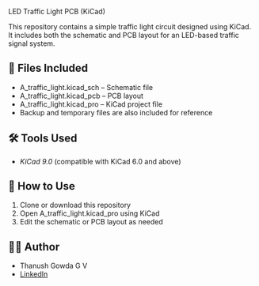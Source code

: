  LED Traffic Light PCB (KiCad)

This repository contains a simple traffic light circuit designed using KiCad.  
It includes both the schematic and PCB layout for an LED-based traffic signal system.

## 📁 Files Included
- A_traffic_light.kicad_sch – Schematic file
- A_traffic_light.kicad_pcb – PCB layout
- A_traffic_light.kicad_pro – KiCad project file
- Backup and temporary files are also included for reference

## 🛠 Tools Used
- *KiCad 9.0* (compatible with KiCad 6.0 and above)

## 🧭 How to Use
1. Clone or download this repository
2. Open A_traffic_light.kicad_pro using KiCad
3. Edit the schematic or PCB layout as needed

## 🧑‍💻 Author
- Thanush Gowda G V  
- [LinkedIn](https://www.linkedin.com/in/thanushgowdagv)
